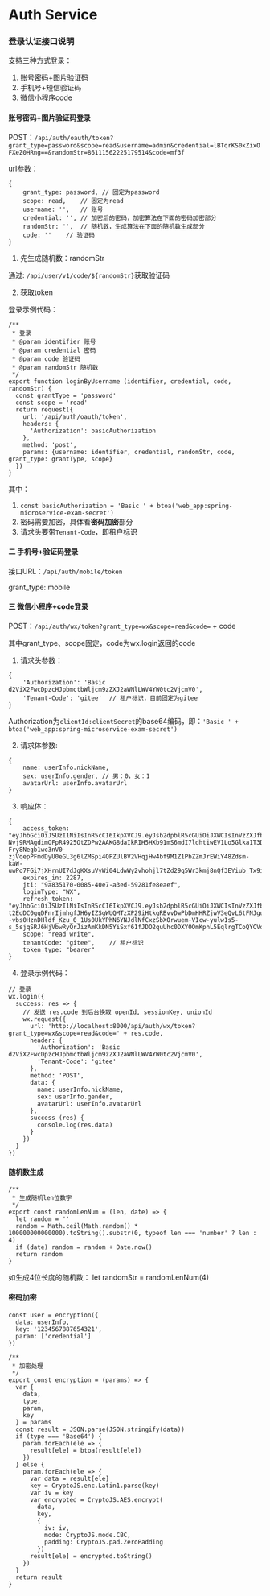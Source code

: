 Auth Service
=============

### 登录认证接口说明

支持三种方式登录：

1. 账号密码+图片验证码
2. 手机号+短信验证码
3. 微信小程序code

#### 账号密码+图片验证码登录

POST：`/api/auth/oauth/token?grant_type=password&scope=read&username=admin&credential=lBTqrKS0kZixOFXeZ0HRng==&randomStr=86111562225179514&code=mf3f`

url参数：
```
{
    grant_type: password, // 固定为password
    scope: read,    // 固定为read
    username: '',   // 账号
    credential: '', // 加密后的密码，加密算法在下面的密码加密部分
    randomStr: '',  // 随机数，生成算法在下面的随机数生成部分
    code: ''    // 验证码
}
```

1. 先生成随机数：randomStr

通过: `/api/user/v1/code/${randomStr}`获取验证码

2. 获取token

登录示例代码：

```
/**
 * 登录
 * @param identifier 账号
 * @param credential 密码
 * @param code 验证码
 * @param randomStr 随机数
 */
export function loginByUsername (identifier, credential, code, randomStr) {
  const grantType = 'password'
  const scope = 'read'
  return request({
    url: '/api/auth/oauth/token',
    headers: {
      'Authorization': basicAuthorization
    },
    method: 'post',
    params: {username: identifier, credential, randomStr, code, grant_type: grantType, scope}
  })
}

```
其中：

1. `const basicAuthorization = 'Basic ' + btoa('web_app:spring-microservice-exam-secret')`
2. 密码需要加密，具体看**密码加密**部分
3. 请求头要带`Tenant-Code`，即租户标识

#### 二 手机号+验证码登录

接口URL：`/api/auth/mobile/token`

grant_type: mobile

#### 三 微信小程序+code登录

POST：`/api/auth/wx/token?grant_type=wx&scope=read&code=` + code

其中grant_type、scope固定，code为wx.login返回的code

1. 请求头参数：
```
{
    'Authorization': 'Basic d2ViX2FwcDpzcHJpbmctbWljcm9zZXJ2aWNlLWV4YW0tc2VjcmV0',
    'Tenant-Code': 'gitee'  // 租户标识，目前固定为gitee
}
```
Authorization为`clientId:clientSecret`的base64编码，即：`'Basic ' + btoa('web_app:spring-microservice-exam-secret')`

2. 请求体参数:
```
{
    name: userInfo.nickName,
    sex: userInfo.gender, // 男：0，女：1
    avatarUrl: userInfo.avatarUrl
}
```

3. 响应体：

```
{
    access_token: "eyJhbGciOiJSUzI1NiIsInR5cCI6IkpXVCJ9.eyJsb2dpblR5cGUiOiJXWCIsInVzZXJfbmFtZSI6Im92TGw0NUluUm40SHpfanJwRWstZ0Yta0VGZjgiLCJzY29wZSI6WyJyZWFkIiwid3JpdGUiXSwidGVuYW50Q29kZSI6ImdpdGVlIiwiZXhwIjoxNTYyNDE1ODUxLCJhdXRob3JpdGllcyI6WyJyb2xlX3VzZXIiXSwianRpIjoiOWE4MzUxNzAtMDA4NS00MGU3LWEzZWQtNTkyODFmZThlYWVmIiwiY2xpZW50X2lkIjoid2ViX2FwcCJ9.WsL4fW4ZsiJqlb-Nvj9RMAgdimOFpR4925OtZDPw2AAKG8daIkRIH5HXb91mS6mdI7ldhtiwEV1Lo5Glka1T3DYYeWaZdLsuHt66JyzGTrunuIP7msXfHEfO5QmvoytX2RwbqaS4riBqcc5Oh-Fry8Negb1wc3nV0-zjVqepPFmdDyU0eGL3g6lZMSpi4QPZUlBV2VHqjHw4bf9M1Z1PbZZmJrEWiY48Zdsm-kaW-uwPo7FGi7jXHrnUI7dJgKXsuVyWi04LdwWy2vhohjl7tZd29q5Wr3kmj8nQf3EYiub_Tx9ielVEApgnNqMwLNnWgcX1YNd5nQcs0Ahf785p0w",
    expires_in: 2287,
    jti: "9a835170-0085-40e7-a3ed-59281fe8eaef",
    loginType: "WX",
    refresh_token: "eyJhbGciOiJSUzI1NiIsInR5cCI6IkpXVCJ9.eyJsb2dpblR5cGUiOiJXWCIsInVzZXJfbmFtZSI6Im92TGw0NUluUm40SHpfanJwRWstZ0Yta0VGZjgiLCJzY29wZSI6WyJyZWFkIiwid3JpdGUiXSwiYXRpIjoiOWE4MzUxNzAtMDA4NS00MGU3LWEzZWQtNTkyODFmZThlYWVmIiwidGVuYW50Q29kZSI6ImdpdGVlIiwiZXhwIjoxNTYyNDMzODUxLCJhdXRob3JpdGllcyI6WyJyb2xlX3VzZXIiXSwianRpIjoiNzQ4ZjFhNTMtZGRhYi00OGNjLWFhYzYtZWU5MzMzYzI0NWUyIiwiY2xpZW50X2lkIjoid2ViX2FwcCJ9.WRdOKI0Z2PX9IwxthEf_LSOWAyaz1AoM7T_ytkzlDuislSgMI6cZ7rJozMJdozfXa7xWl1swJ_r6-t2EoDC0gqDFnrIjmhgfJH6yIZSgWUQMTzXP29iHtkgRBvvDwPbDmHHRZjwV3eQvL6tFNJguBoywcCv81Ycy8tPBIWgbkbg98Fs--vbs0HznDHldf_Kzu_0_1Us0UkYPhN6YNJdlNfCxzSbXOrwuem-VIcw-yulw1s5-s_5sjqSRJ6HjVbwRyQrJizAmKkDN5YiSxf61fJDO2quUhc0DXY0OmKphL5EqlrgTCoQYCVoeYOLvcnUX5wIB3YdbP2WJiiYRrtx57g",
    scope: "read write",
    tenantCode: "gitee",    // 租户标识
    token_type: "bearer"
}
```

4. 登录示例代码：

```
// 登录
wx.login({
  success: res => {
    // 发送 res.code 到后台换取 openId, sessionKey, unionId
    wx.request({
      url: 'http://localhost:8000/api/auth/wx/token?grant_type=wx&scope=read&code=' + res.code,
      header: {
        'Authorization': 'Basic d2ViX2FwcDpzcHJpbmctbWljcm9zZXJ2aWNlLWV4YW0tc2VjcmV0',
        'Tenant-Code': 'gitee'
      },
      method: 'POST',
      data: {
        name: userInfo.nickName,
        sex: userInfo.gender,
        avatarUrl: userInfo.avatarUrl
      },
      success (res) {
        console.log(res.data)
      }
    })
  }
})
```


#### 随机数生成

```
/**
 * 生成随机len位数字
 */
export const randomLenNum = (len, date) => {
  let random = ''
  random = Math.ceil(Math.random() * 100000000000000).toString().substr(0, typeof len === 'number' ? len : 4)
  if (date) random = random + Date.now()
  return random
}
```

如生成4位长度的随机数： let randomStr = randomLenNum(4)

#### 密码加密

```
const user = encryption({
  data: userInfo,
  key: '1234567887654321',
  param: ['credential']
})
```

```
/**
 * 加密处理
 */
export const encryption = (params) => {
  var {
    data,
    type,
    param,
    key
  } = params
  const result = JSON.parse(JSON.stringify(data))
  if (type === 'Base64') {
    param.forEach(ele => {
      result[ele] = btoa(result[ele])
    })
  } else {
    param.forEach(ele => {
      var data = result[ele]
      key = CryptoJS.enc.Latin1.parse(key)
      var iv = key
      var encrypted = CryptoJS.AES.encrypt(
        data,
        key,
        {
          iv: iv,
          mode: CryptoJS.mode.CBC,
          padding: CryptoJS.pad.ZeroPadding
        })
      result[ele] = encrypted.toString()
    })
  }
  return result
}
```